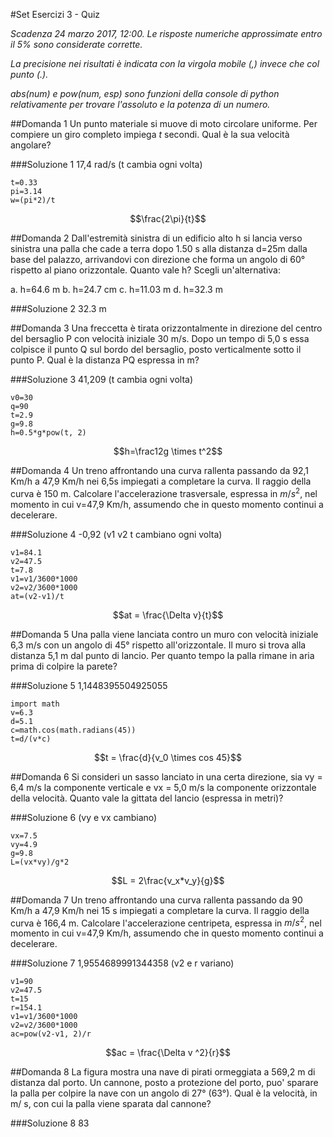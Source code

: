 #Set Esercizi 3 - Quiz

_Scadenza 24 marzo 2017, 12:00. Le risposte numeriche approssimate entro il 5% sono considerate corrette._

_La precisione nei risultati è indicata con la virgola mobile (,) invece che col punto (.)._

_abs(num) e pow(num, esp) sono funzioni della console di python relativamente per trovare l'assoluto e la potenza di un numero._


##Domanda 1
Un punto materiale si muove di moto circolare uniforme. Per compiere un giro completo impiega $t$ secondi. Qual è la sua velocità angolare?

###Soluzione 1
17,4 rad/s (t cambia ogni volta)

```
t=0.33
pi=3.14
w=(pi*2)/t
```

$$\frac{2\pi}{t}$$


##Domanda 2
Dall'estremità sinistra di un edificio alto h si lancia verso sinistra una palla che cade a terra dopo 1.50 s alla distanza d=25m dalla base del palazzo,
arrivandovi con direzione che forma un angolo di 60° rispetto al piano orizzontale.
Quanto vale h?
Scegli un'alternativa:

a. h=64.6 m
b. h=24.7 cm
c. h=11.03 m
d. h=32.3 m

###Soluzione 2
32.3 m


##Domanda 3
Una freccetta è tirata orizzontalmente in direzione del centro del bersaglio P con velocità iniziale 30 m/s.
Dopo un tempo  di 5,0 s essa colpisce il punto Q sul bordo del bersaglio, posto verticalmente sotto il punto P.
Qual è la distanza PQ espressa in m?

###Soluzione 3
41,209 (t cambia ogni volta)

```
v0=30
q=90
t=2.9
g=9.8
h=0.5*g*pow(t, 2)
```

$$h=\frac12g \times t^2$$


##Domanda 4
Un treno affrontando una curva rallenta passando da 92,1 Km/h a 47,9 Km/h nei 6,5s impiegati a completare la curva.
Il raggio della curva è 150 m.
Calcolare l'accelerazione trasversale, espressa in $m/s^2$, nel momento in cui v=47,9 Km/h, assumendo che in questo momento continui a decelerare.

###Soluzione 4
-0,92 (v1 v2 t cambiano ogni volta)

```
v1=84.1
v2=47.5
t=7.8
v1=v1/3600*1000
v2=v2/3600*1000
at=(v2-v1)/t
```

$$at = \frac{\Delta v}{t}$$


##Domanda 5
Una palla viene lanciata contro un muro con velocità iniziale 6,3 m/s con un angolo di 45° rispetto all'orizzontale.
Il muro si trova alla distanza 5,1 m dal punto di lancio.
Per quanto tempo la palla rimane in aria prima di colpire la parete?

###Soluzione 5
1,1448395504925055

```
import math
v=6.3
d=5.1
c=math.cos(math.radians(45))
t=d/(v*c)
```

$$t = \frac{d}{v_0 \times cos 45}$$


##Domanda 6
Si consideri un sasso lanciato in una certa direzione, sia vy = 6,4 m/s la componente verticale e vx = 5,0 m/s
la componente orizzontale della velocità.
Quanto vale la gittata del lancio (espressa in metri)?

###Soluzione 6
(vy e vx cambiano)

```
vx=7.5
vy=4.9
g=9.8
L=(vx*vy)/g*2
```

$$L = 2\frac{v_x*v_y}{g}$$


##Domanda 7
Un treno affrontando una curva rallenta passando da 90 Km/h a 47,9 Km/h nei 15 s impiegati a completare la curva.
Il raggio della curva è 166,4 m. Calcolare l'accelerazione centripeta, espressa in $m/s^2$, nel momento in cui v=47,9 Km/h, assumendo che in questo momento continui a decelerare.

###Soluzione 7
1,9554689991344358 (v2 e r variano)

```
v1=90
v2=47.5
t=15
r=154.1
v1=v1/3600*1000
v2=v2/3600*1000
ac=pow(v2-v1, 2)/r
```

$$ac = \frac{\Delta v ^2}{r}$$


##Domanda 8
La figura mostra una nave di pirati ormeggiata a 569,2 m di distanza dal porto.
Un cannone, posto a protezione del porto, puo' sparare la palla per colpire la nave con un angolo di 27° (63°).
Qual è la velocità, in m/ s, con cui la palla viene sparata dal cannone?

###Soluzione 8
83


























